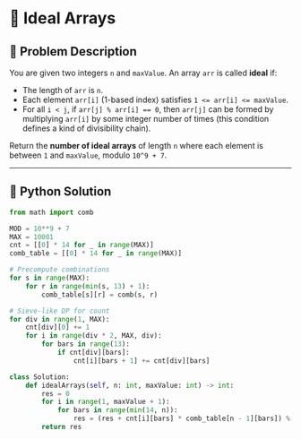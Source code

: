 # 🧮 Ideal Arrays

## 🧩 Problem Description

You are given two integers `n` and `maxValue`. An array `arr` is called **ideal** if:

- The length of `arr` is `n`.
- Each element `arr[i]` (1-based index) satisfies `1 <= arr[i] <= maxValue`.
- For all `i < j`, if `arr[j] % arr[i] == 0`, then `arr[j]` can be formed by multiplying `arr[i]` by some integer number of times (this condition defines a kind of divisibility chain).

Return the **number of ideal arrays** of length `n` where each element is between `1` and `maxValue`, modulo `10^9 + 7`.

---

## 🐍 Python Solution

```python
from math import comb

MOD = 10**9 + 7
MAX = 10001
cnt = [[0] * 14 for _ in range(MAX)]
comb_table = [[0] * 14 for _ in range(MAX)]

# Precompute combinations
for s in range(MAX):
    for r in range(min(s, 13) + 1):
        comb_table[s][r] = comb(s, r)

# Sieve-like DP for count
for div in range(1, MAX):
    cnt[div][0] += 1
    for i in range(div * 2, MAX, div):
        for bars in range(13):
            if cnt[div][bars]:
                cnt[i][bars + 1] += cnt[div][bars]

class Solution:
    def idealArrays(self, n: int, maxValue: int) -> int:
        res = 0
        for i in range(1, maxValue + 1):
            for bars in range(min(14, n)):
                res = (res + cnt[i][bars] * comb_table[n - 1][bars]) % MOD
        return res
